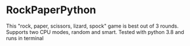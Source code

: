 # RockPaperPython
This "rock, paper, scissors, lizard, spock" game is best out of 3 rounds. Supports two CPU modes, random and smart. 
Tested with python 3.8 and runs in terminal
